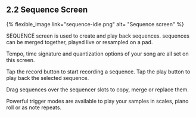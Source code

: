 ---
---

## 2.2 Sequence Screen
{% flexible_image link="sequence-idle.png" alt= "Sequence screen" %}

SEQUENCE screen is used to create and play back sequences. sequences can be merged together, played live or resampled on a pad.

Tempo, time signature and quantization options of your song are all set on this screen. 

Tap the record button to start recording a sequence. Tap the play button to play back the selected sequence.

Drag sequences over the sequencer slots to copy, merge or replace them.

Powerful trigger modes are available to play your samples in scales, piano roll or as note repeats.
